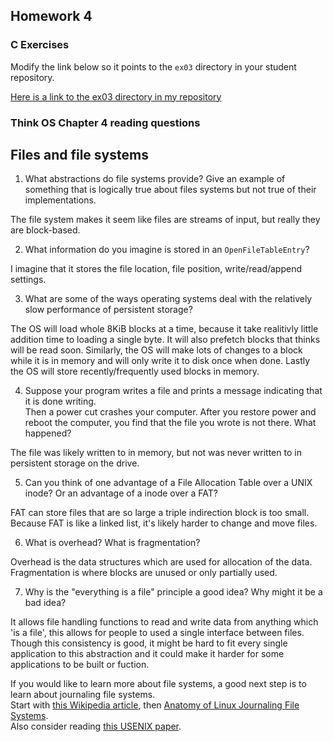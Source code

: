 ## Homework 4

### C Exercises

Modify the link below so it points to the `ex03` directory in your
student repository.

[Here is a link to the ex03 directory in my repository](https://github.com/LucyWilcox/ExercisesInC/tree/master/exercises/ex03)

### Think OS Chapter 4 reading questions

## Files and file systems

1) What abstractions do file systems provide?  Give an example of something that is logically 
true about files systems but not true of their implementations.

The file system makes it seem like files are streams of input, but really they are block-based.

2) What information do you imagine is stored in an `OpenFileTableEntry`?

I imagine that it stores the file location, file position, write/read/append settings. 

3) What are some of the ways operating systems deal with the relatively slow performance of persistent storage?

The OS will load whole 8KiB blocks at a time, because it take realitivly little addition time to loading a single byte. It will also prefetch blocks that thinks will be read soon. Similarly, the OS will make lots of changes to a block while it is in memory and will only write it to disk once when done. Lastly the OS will store recently/frequently used blocks in memory.

4) Suppose your program writes a file and prints a message indicating that it is done writing.  
Then a power cut crashes your computer.  After you restore power and reboot the computer, you find that the 
file you wrote is not there.  What happened?

The file was likely written to in memory, but not was never written to in persistent storage on the drive.

5) Can you think of one advantage of a File Allocation Table over a UNIX inode?  Or an advantage of a inode over a FAT?

FAT can store files that are so large a triple indirection block is too small. Because FAT is like a linked list, it's likely harder to change and move files.

6) What is overhead?  What is fragmentation?

Overhead is the data structures which are used for allocation of the data. Fragmentation is where blocks are unused or only partially used.

7) Why is the "everything is a file" principle a good idea?  Why might it be a bad idea?

It allows file handling functions to read and write data from anything which 'is a file', this allows for people to used a single interface between files. Though this consistency is good, it might be hard to fit every single application to this abstraction and it could make it harder for some applications to be built or fuction.

If you would like to learn more about file systems, a good next step is to learn about journaling file systems.  
Start with [this Wikipedia article](https://en.wikipedia.org/wiki/Journaling_file_system), then 
[Anatomy of Linux Journaling File Systems](http://www.ibm.com/developerworks/library/l-journaling-filesystems/index.html).  
Also consider reading [this USENIX paper](https://www.usenix.org/legacy/event/usenix05/tech/general/full_papers/prabhakaran/prabhakaran.pdf).



